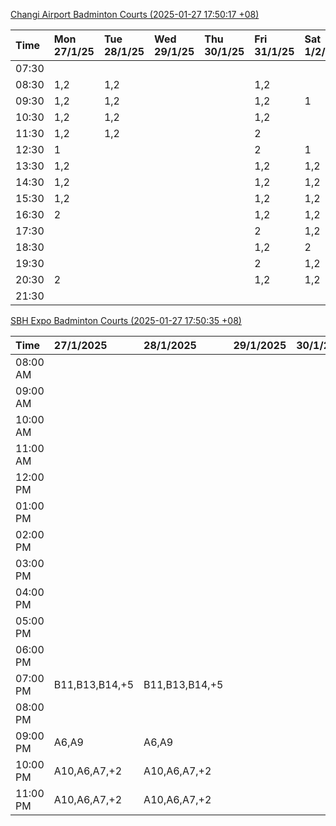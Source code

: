 [Changi Airport Badminton Courts (2025-01-27 17:50:17 +08)](https://www.carc.org.sg/FacilityBooking.aspx)

| Time   | Mon 27/1/25   | Tue 28/1/25   | Wed 29/1/25   | Thu 30/1/25   | Fri 31/1/25   | Sat 1/2/25   | Sun 2/2/25   |
|:-------|:--------------|:--------------|:--------------|:--------------|:--------------|:-------------|:-------------|
| 07:30  |               |               |               |               |               |              |              |
| 08:30  | 1,2           | 1,2           |               |               | 1,2           |              |              |
| 09:30  | 1,2           | 1,2           |               |               | 1,2           | 1            |              |
| 10:30  | 1,2           | 1,2           |               |               | 1,2           |              |              |
| 11:30  | 1,2           | 1,2           |               |               | 2             |              |              |
| 12:30  | 1             |               |               |               | 2             | 1            |              |
| 13:30  | 1,2           |               |               |               | 1,2           | 1,2          |              |
| 14:30  | 1,2           |               |               |               | 1,2           | 1,2          |              |
| 15:30  | 1,2           |               |               |               | 1,2           | 1,2          | 2            |
| 16:30  | 2             |               |               |               | 1,2           | 1,2          |              |
| 17:30  |               |               |               |               | 2             | 1,2          | 1            |
| 18:30  |               |               |               |               | 1,2           | 2            | 1,2          |
| 19:30  |               |               |               |               | 2             | 1,2          | 1,2          |
| 20:30  | 2             |               |               |               | 1,2           | 1,2          | 1,2          |
| 21:30  |               |               |               |               |               |              |              |

[SBH Expo Badminton Courts (2025-01-27 17:50:35 +08)](https://singaporebadmintonhall.getomnify.com/widgets/O3MRKGBH359GA55KHMG1RD)

| Time     | 27/1/2025      | 28/1/2025      | 29/1/2025   | 30/1/2025   | 31/1/2025       | 1/2/2025        | 2/2/2025        |
|:---------|:---------------|:---------------|:------------|:------------|:----------------|:----------------|:----------------|
| 08:00 AM |                |                |             |             |                 | B20,B21,B22,+13 | B20,B21,B22,+8  |
| 09:00 AM |                |                |             |             |                 | B18,B21,B22,+12 | B20,B21         |
| 10:00 AM |                |                |             |             |                 | B17,B19,B21,+14 | A2,B21          |
| 11:00 AM |                |                |             |             |                 | B17,B20,B21,+14 | A2              |
| 12:00 PM |                |                |             |             |                 | B19,B21,B22,+19 | B14,B19,B20,+11 |
| 01:00 PM |                |                |             |             |                 | B19,B21,B22,+18 | B18,B19,B22,+10 |
| 02:00 PM |                |                |             |             |                 | B18,B20,B22,+13 | A10,B17,B22,+6  |
| 03:00 PM |                |                |             |             |                 | B18,B19,B20,+10 | A4,B20,B22      |
| 04:00 PM |                |                |             |             | B13,B15,B21,+2  | A10,B11,B21,+7  | B12,B13,B15,+4  |
| 05:00 PM |                |                |             |             | B14,B15,B21,+5  | A7,B15,B21,+4   | A10,A7,B20,+3   |
| 06:00 PM |                |                |             |             | B20,B21,B22,+10 | B15,B21,B22,+3  | B18,B20,B21,+2  |
| 07:00 PM | B11,B13,B14,+5 | B11,B13,B14,+5 |             |             | B20,B21,B22,+12 | B15,B21,B22,+1  | B19,B20,B21,+3  |
| 08:00 PM |                |                |             |             | B16,B17,B22,+9  | B19,B21,B22,+11 | B14,B15,B16,+10 |
| 09:00 PM | A6,A9          | A6,A9          |             |             | B17,B18,B22,+11 | B20,B21,B22,+9  | B14,B15,B22,+11 |
| 10:00 PM | A10,A6,A7,+2   | A10,A6,A7,+2   |             |             |                 | B20,B21,B22,+15 | B20,B21,B22,+18 |
| 11:00 PM | A10,A6,A7,+2   | A10,A6,A7,+2   |             |             |                 | B20,B21,B22,+18 | B20,B21,B22,+18 |
